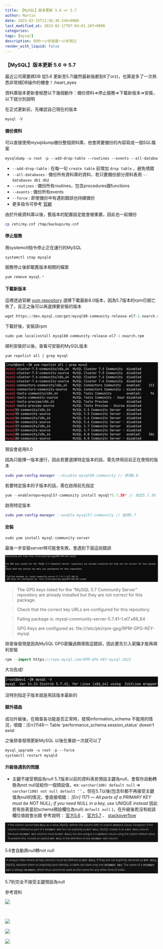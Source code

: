 ```yaml
---
title: 【MySQL】版本更新 5.6 => 5.7
author: Martin
date: 2023-02-15T11:56:36.536+0000
last_modified_at: 2023-02-17T07:04:01.107+0000
categories: 
tags: [mysql]
description: 你的一小步就是一小步而已
render_with_liquid: false
---
```


### 【MySQL】版本更新 5\.6 => 5\.7

最近公司需要將DB 從5\.6 更新至5\.7\(雖然最新版都到8了orz\)，也算是多了一次熟悉非常規DB操作的機會！:heart\_eyes

資料庫版本更新會經歷以下幾個動作：備份資料=>停止服務=>下載新版本=>安裝，以下就分別說明

在正式更新前，先確認自己現在的版本
```typescript
mysql -V
```
#### 備份資料

可以直接使用mysqldump備份整個資料庫，他會將要備份的內容寫成一個SQL檔案
```css
mysqldump -u root -p --add-drop-table --routines --events --all-databases --force > /tmp/backups/db-backup.sql
```
- `--add-drop-table` : 在每一句 `create table` 前增加 `drop table` ，避免噴錯
- `--all-databases` : 備份所有資料庫的資料，若只要備份部分資料表用 `--databases db1 db2`
- `--routines` : 備份所有routines，包含procedures跟functions
- `--events` : 備份所有events
- `--force` : 即使備份中有遇到錯誤也持續備份
- 更多指令可參考 [官網](https://dev.mysql.com/doc/refman/8.0/en/mysqldump.html)


由於升級資料庫以後，舊版本的配置設定能會被重置，因此也一起備份
```bash
cp /etc/my.cnf /tmp/backups/my.cnf
```
#### 停止服務

用systemctl指令停止正在運行的MySQL
```vbnet
systemctl stop mysqld
```

服務停止後卸載舊版本相關的檔案
```csharp
yum remove mysql-*
```
#### 下載新版本

這裡透過官網 [yum repository](https://dev.mysql.com/downloads/repo/yum/) 選擇下載最新8\.0版本，因為5\.7版本的rpm已經亡佚了，反正之後可以再選擇要安裝的版本
```sql
wget https://dev.mysql.com/get/mysql80-community-release-el7-1.noarch.rpm
```

下載好後，安裝該rpm
```sql
sudo yum localinstall mysql80-community-release-el7-1.noarch.rpm
```

順利安裝好以後，查看可安裝的MySQL版本
```less
yum repolist all | grep mysql
```


![預設會是用8\.0](/assets/b422b623de18/1*lCfCZQgx5obi_LWx1kZVUA.png)

預設會是用8\.0

因為只能擇一版本運行，因此若要選擇特定版本的話，需先停用目前正在使用的版本
```lua
sudo yum-config-manager --disable mysql80-community // 停用8.0
```

若要特定版本的子版本的話，需在啟用前先指定
```cpp
yum --enablerepo=mysql57-community install mysql*5.7.38* // 指定5.7.38
```

啟用特定版本
```lua
sudo yum-config-manager --enable mysql57-community // 啟用5.7
```
#### 安裝
```typescript
sudo yum install mysql-community-server
```

最後一步安裝server時可能會失敗，會遇到下面這段錯誤


![](/assets/b422b623de18/1*PoFo6E0u0jc2rIjfRwtcFQ.png)



> The GPG keys listed for the “MySQL 5\.7 Community Server” repository are already installed but they are not correct for this package\.
 

> Check that the correct key URLs are configured for this repository\.
 

>  Failing package is: mysql\-community\-server\-5\.7\.41–1\.el7\.x86\_64
 

>  GPG Keys are configured as: file:///etc/pki/rpm\-gpg/RPM\-GPG\-KEY\-mysql 





排查後發現是因為MySQL GPG密鑰過期導致這錯誤，因此要先引入密鑰才能再順利安裝
```cpp
rpm --import https://repo.mysql.com/RPM-GPG-KEY-mysql-2022
```

大功告成\!


![沒特別指定子版本就是用該版本最新的](/assets/b422b623de18/1*9RLFsnYwVJkma7oDdfQnew.png)

沒特別指定子版本就是用該版本最新的
#### 額外插曲

成功升級後，在檢查各功能是否正常時，發現information\_schema 不能用的情況，噴錯：\[Err\]1146— Table ‘performance\_schema\.session\_status’ doesn’t exist

之後排查發現更新MySQL 以後在重啟一次就可以了
```css
mysql_upgrade -u root -p --force
systemctl restart mysqld
```
#### 升級後遇到的問題
- 主鍵不接受預設為null
5\.7版本以前的資料表若預設主鍵為null，會幫你自動轉換為not null並給你一個預設值，ex: `varchar(100) default null` => `varchar(100) not null default ‘’` 。但在5\.7以後\(包含8\)都不再接受主鍵值為null的情況，會直接噴錯： _\[Err\] 1171 — All parts of a PRIMARY KEY must be NOT NULL; if you need NULL in a key, use UNIQUE instead_ 
因此若有些表當初schema預設欄位為null\( `default null` \)，在升級後若沒有給該欄位值就會出錯
參考說明： [官方5\.6](https://dev.mysql.com/doc/refman/5.6/en/data-type-defaults.html) 、 [官方5\.7](https://dev.mysql.com/doc/refman/5.7/en/create-table.html#create-table-indexes-keys) 、 [stackoverflow](https://stackoverflow.com/questions/49121202/mysql-all-parts-of-primary-key-must-be-not-null-if-you-need-null-in-a-key-use)



![5\.6會自動將null轉not null](/assets/b422b623de18/1*9BTY1jqLI_FMngXwaz7Lxw.png)

5\.6會自動將null轉not null


![5\.7則完全不接受主鍵預設為null](/assets/b422b623de18/1*fYsKNqUld7GqgzW735x5EA.png)

5\.7則完全不接受主鍵預設為null

參考資料


[![](https://opengraph.githubassets.com/ba70a3e1ec78cfb73bcdda216f182002f14a0d8cb1e68ce76be43698e67db844/Lin07ux/notes)](https://github.com/Lin07ux/notes/blob/master/DB/MySQL/MySQL%205.6%20%E5%8D%87%E7%BA%A7%205.7.md)



[![]()](https://dev.mysql.com/doc/refman/5.7/en/linux-installation-yum-repo.html#yum-install-components)



[![](http://claire-chang.com/wp-content/uploads/2019/09/screencapture-2019-09-29-23.56.47.png)](https://ithelp.ithome.com.tw/articles/10222723)



[![](https://ithelp.ithome.com.tw/upload/images/20200912/20129969GUtKPaYfiX.png)](https://ithelp.ithome.com.tw/articles/10236006)



[![](https://cdn.sstatic.net/Sites/stackoverflow/Img/apple-touch-icon@2.png?v=73d79a89bded)](https://stackoverflow.com/questions/31967527/table-performance-schema-session-variables-doesnt-exist)



[![]()](https://blog.csdn.net/joinclear/article/details/124107661)





